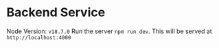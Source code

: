 # Backend Service

Node Version: `v18.7.0`
Run the server `npm run dev`. This will be served at `http://localhost:4000`